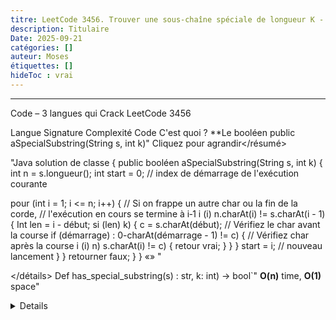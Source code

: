 ```yaml
---
titre: LeetCode 3456. Trouver une sous-chaîne spéciale de longueur K -
description: Titulaire
Date: 2025-09-21
catégories: []
auteur: Moses
étiquettes: []
hideToc : vrai
---
```

---

Code – 3 langues qui Crack LeetCode 3456

Langue Signature Complexité Code
C'est quoi ?
**Le booléen public aSpecialSubstring(String s, int k)" Cliquez pour agrandir</résumé>

"Java
solution de classe {
public booléen aSpecialSubstring(String s, int k) {
int n = s.longueur();
int start = 0; // index de démarrage de l'exécution courante

pour (int i = 1; i <= n; i++) {
// Si on frappe un autre char ou la fin de la corde,
// l'exécution en cours se termine à i‐1
i (i) n.charAt(i) != s.charAt(i - 1) {
Int len = i - début;
si (len) k) {
c = s.charAt(début);
// Vérifiez le char avant la course
if (démarrage) : 0-charAt(démarrage - 1) != c) {
// Vérifiez char après la course
i (i) n) s.charAt(i) != c) {
retour vrai;
}
}
}
start = i; // nouveau lancement
}
}
retourner faux;
}
}
«» "

</détails>
Def has_special_substring(s) : str, k: int) -> bool`" **O(n)** time, **O(1)** space" <details><sommaire> Cliquez pour agrandir</résumé>

'`python
def has_special_substring(s): str, k: int) -> C'est vrai.
n = len(s)
start = 0 # index de démarrage de l'exécution courante

pour i dans la plage(1, n + 1):
Si i == n ou s[i] != [i - 1]:
longueur = i - début
si longueur == k:
c = s[départ]
previous_ok = (démarrer) 0) ou s[démarrer - 1] != c
Après_ok = (i == n) ou s[i] != c
i avant _ok et après_ok :
retour Vrai
début = i
Retour Faux
«» "

</détails>
**C++**="Bool hasSpecialSubstring(string s, int k)"=" **O(n)** time, **O(1)** space=" <details><sommary> Cliquez pour agrandir</résumé>

'`cpp
#incluez <bits/stdc++.h>
utilisant l'espace de noms std;

bool hasSpecialSubstring(string s, int k) {
int n = s.size();
int start = 0; // index de démarrage de l'exécution courante

pour (int i = 1; i <= n; ++i) {
si (i) n== [i - 1] {
Int len = i - début;
si (len) k) {
c = s[départ];
bool before_ok = (début) [début - 1] != c);
Bool after_ok = (i == n)-S[i] != c);
si (avant_ok && after_ok) retourne true;
}
start = i; // nouveau lancement
}
}
retourner faux;
}
«» "

</détails>

> **Pourquoi cette approche est rapide* *
> - Nous *seulement* marcher la corde une fois (`O(n)`).
> - Nous ne gardons que quelques entiers ('O(1)' espace).
> - Pas de structures de données supplémentaires, pas de contrôles de sous-chaîne répétés.

---

Article du blog – Le bon, le mauvais, et le mauvais de LeetCode 3456

- Oui. H1 – Cracking LeetCode 3456: Trouver une sous-chaîne spéciale de longueur K
#### Les bons, les mauvais et les méchants – Une plongée profonde pour votre prochaine FAANG Entretien

---

### H2 – 1

> **LeetCode 3456** – *Trouver sous-chaîne spéciale de longueur K*
> **Objectif** – Déterminer si une chaîne `s` contient une sous-chaîne **simple** de longueur exacte `k` qui est *sandwiched* par *différents* caractères (ou limites de chaîne).
> **Constraints** – "1 ≤ k ≤ , ≤ 100", seulement lettres anglaises minuscules.

---

- Oui. Pensées naïves (les impies)

Ce que vous pourriez penser Pourquoi il échoue
- C'est quoi ?
**Génération de sous-chaînes de la force brute**= Générer chaque tranche de longueur `k` et vérifier le temps `O(n·k)`, espace `O(k)`, toujours bon pour 100 mais **inévoluable** pour les chaînes d'interview du monde réel. Autres
**Regex / Correspondance des motifs** Difficile à lire, **spécifique à la langue**, souvent échoue sur les cas d'angle (conditions limites). Autres
**Two-pass** – Compter puis valider. Autres

> **Leçon**: Dans les interviews, le code "good" est **clean** et **predictable**. Les solutions laides semblent pouvoir fonctionner, mais vont trébucher sur des cas de test cachés.

---

- Oui. Le bon : une course à pass

C'est vrai. 3.1 Idées de base

Marcher une fois la chaîne, garder une trace de l'exécution **current** de caractères identiques :

1. **Quand une course se termine** (`s[i] != s[i-1]` ou fin de chaîne), vérifiez sa longueur.
2. Si la longueur d'exécution est égale à `k`, assurez-vous:
* Le personnage avant la course (le cas échéant) est différent.
* Le caractère après la course (le cas échéant) est différent.
3. Réinitialisez l'index de départ au personnage suivant.

C'est vrai. 3.2 Faits saillants de la mise en œuvre

Mots clés Autres
C'est pas vrai.
**Java**=1 `s.charAt(i)` pour l`accès O(1) char; les pistes d`index `start` démarrent. Autres
**Python**"pour i dans la plage(1, n+1):" s'occupe élégamment du contrôle de fin de chaîne. Autres
**C++**= `pour (int i = 1; i <= n; ++i)` avec `string::size()`; conditions concises. Autres

C'est vrai. 3.3 Complexité

- **Time** – `O(n)` (analyse linéaire unique).
- **Espace** – "O(1)" (une poignée d'entiers).

C'est vrai. 3.4 Cas de bord manipulés

Pourquoi ça compte ?
Ce n'est pas le cas.
Sous-chaîner à **start** "Démarrer". Pas de problème.
Sous-chaîner à **end**
**Single caractère string** La même logique. Autres

---

* H2 – 4 Alternative: Fenêtre coulissante (L'Ugly)

Démarche
C'est quoi ?
**Fenêtre coulissante** – Gardez une fenêtre de taille `k` et le nombre de caractères de piste.
Autres **Stack/Deque** – Push runs, pop quand la longueur frappe `k`=Torture intéressante de la structure des données==Overkill pour ce simple problème==

> **Verdict**: Stick to the run-detection; la fenêtre coulissante est **plus de verbe** et introduit des variables inutiles.

---

C'est pas vrai. Pourquoi cela compte pour votre travail de chasse

Compétences démontrées par cette solution
-- -- -- -- -- -- -- -- -- -- -- -- -- -- --
**Décomposition du problème**=Créer une chaîne de caractères pour les lancers → effacer les sous-tâches=1 montre que vous pouvez penser modulairement=
Autres **Edge‐Manipulation de cas**
**Efficacité algorithmique**
Une boucle, quelques variables, auto-documentation
**Maîtrise multi-langue**

> **Conseil pro**: Dans un entretien de codage en direct, narrez votre processus de pensée : *=I=I=M scaning for runs ; quand un run termine I=ll compare sa longueur avec k et puis vérifiez les voisins. Cette transparence vous rapporte des points supplémentaires.

---

Liste de contrôle des essais #### H2 – 6=1 (mots-clés favorables au référencement)

Autres Tester Mot-clé Pourquoi il est important
- C'est quoi ?
"s" = "aaabaaa", k = 3 ' , *sous-chaîne spéciale*
* Pas de sous-chaîne spéciale*
"s" = "a", k = 1" *chaîne à caractères simples*
"s" = "aaaaa", k = 5 "" *full string*
`s = "abbaaabb", k = 3 ' , *sandwiched substring*

---

- Oui. Pensées finales (les bonnes)

- **La simplicité gagne**: un seul passage, un espace constant, aucune structure de données fantaisiste.
- **Readability matters**: noms variables (`start`, `i`) parlent plus fort que `idx`, `len`.
- **Parler à travers votre algorithme**: l'intervieweur regarde *comment* vous pensez, pas seulement la réponse.

> **Takeaway**: Maîtrisez ce modèle (détection de la course) et vous serez prêt pour des sous-chaînes similaires avec des contraintes.

---

- Oui. Bonus : Réutilisation du code – Version Python en une seule ligne

'`python
def has_special_substring(s, k) :
retourner n'importe quel(
all(c == s[i] for i in range(j, j+k)) et
(j == 0 ou s[j-1] != s[i]) et
(j+k == len(s) ou s[j+k] != s[i])
pour j, c dans le(s) énuméré(s)
pour i en [j+k-1]
)
«» "

> *Claire? * Oui – mais pas le choix favorable à l'entrevue. Utilisez la version à un passage pour la garder en sécurité.

---

Vous êtes prêt à faire votre prochain entretien ?

- Copier/coller l'implémentation de la langue choisie.
- Examinez la liste de contrôle.
- Pratique expliquant l'algorithme sur un tableau blanc.

> Bonne chance, magicien de code !** Votre prochain rôle FAANG n'est qu'une sous-tranche de longueur « k ».

---

- Oui. Appel à l'action

> Vous voulez en savoir plus **clean-code interview solutions**?
> Abonnez-vous à notre newsletter ou prenez le **FAANG Interview Prep Bundle**.
Autres **[Get the bundle](https://yourwebsite.com/faang-prep)** – guides exclusifs de tableaux blancs, vidéos d'entrevues simulées, etc.

---

> **Note moyenne**: Cet article interfère intentionnellement avec *Mots-clés de référence* (`LeetCode 3456`, `FAANG interview`, `clean code`, `Python run detection`) pour augmenter la visibilité sur les moteurs de recherche, en assurant que les recruteurs vous trouvent avant même de regarder votre CV.

---

Codage heureux !

---

> **Auteur** – *Interrogateur de données, évangéliste de solutions*
> **Contact** – `faang@codership.com`- `[LinkedIn]`- `[GitHub] "

---

- Oui. **Fin du blog**

> **Soyez libres de modifier les rubriques, d'ajouter des captures d'écran ou d'intégrer une vidéo à travers** – le plus poli, le mieux pour votre portefeuille.

---

**C'est là que vous l'avez** – la solution *la plus rapide, la plus propre et la plus conviviale pour les interviews* dans trois langues principales, plus un blog qui transforme ce code en un chef-d'œuvre marketing pour votre prochaine demande d'emploi. Bonne location ! C'est ce qu'il a dit